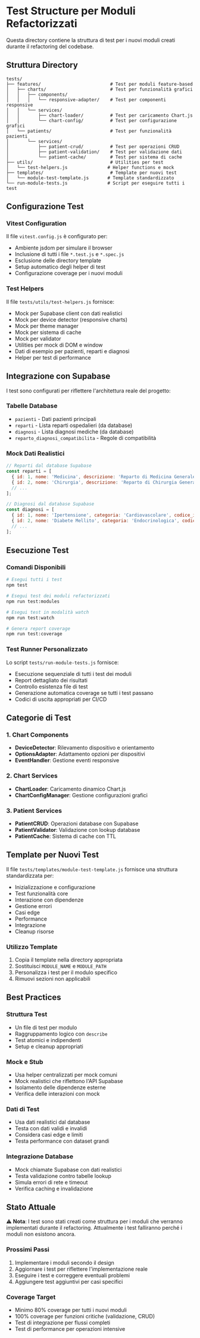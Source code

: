 # Test Structure per Moduli Refactorizzati

Questa directory contiene la struttura di test per i nuovi moduli creati durante il refactoring del codebase.

## Struttura Directory

```
tests/
├── features/                          # Test per moduli feature-based
│   ├── charts/                        # Test per funzionalità grafici
│   │   ├── components/
│   │   │   └── responsive-adapter/    # Test per componenti responsive
│   │   └── services/
│   │       ├── chart-loader/          # Test per caricamento Chart.js
│   │       └── chart-config/          # Test per configurazione grafici
│   └── patients/                      # Test per funzionalità pazienti
│       └── services/
│           ├── patient-crud/          # Test per operazioni CRUD
│           ├── patient-validation/    # Test per validazione dati
│           └── patient-cache/         # Test per sistema di cache
├── utils/                             # Utilities per test
│   └── test-helpers.js               # Helper functions e mock
├── templates/                         # Template per nuovi test
│   └── module-test-template.js       # Template standardizzato
└── run-module-tests.js               # Script per eseguire tutti i test
```

## Configurazione Test

### Vitest Configuration
Il file `vitest.config.js` è configurato per:
- Ambiente jsdom per simulare il browser
- Inclusione di tutti i file `*.test.js` e `*.spec.js`
- Esclusione delle directory template
- Setup automatico degli helper di test
- Configurazione coverage per i nuovi moduli

### Test Helpers
Il file `tests/utils/test-helpers.js` fornisce:
- Mock per Supabase client con dati realistici
- Mock per device detector (responsive charts)
- Mock per theme manager
- Mock per sistema di cache
- Mock per validator
- Utilities per mock di DOM e window
- Dati di esempio per pazienti, reparti e diagnosi
- Helper per test di performance

## Integrazione con Supabase

I test sono configurati per riflettere l'architettura reale del progetto:

### Tabelle Database
- `pazienti` - Dati pazienti principali
- `reparti` - Lista reparti ospedalieri (da database)
- `diagnosi` - Lista diagnosi mediche (da database)
- `reparto_diagnosi_compatibilita` - Regole di compatibilità

### Mock Dati Realistici
```javascript
// Reparti dal database Supabase
const reparti = [
  { id: 1, nome: 'Medicina', descrizione: 'Reparto di Medicina Generale', attivo: true },
  { id: 2, nome: 'Chirurgia', descrizione: 'Reparto di Chirurgia Generale', attivo: true },
  // ...
];

// Diagnosi dal database Supabase
const diagnosi = [
  { id: 1, nome: 'Ipertensione', categoria: 'Cardiovascolare', codice_icd: 'I10', attivo: true },
  { id: 2, nome: 'Diabete Mellito', categoria: 'Endocrinologica', codice_icd: 'E11', attivo: true },
  // ...
];
```

## Esecuzione Test

### Comandi Disponibili
```bash
# Esegui tutti i test
npm test

# Esegui test dei moduli refactorizzati
npm run test:modules

# Esegui test in modalità watch
npm run test:watch

# Genera report coverage
npm run test:coverage
```

### Test Runner Personalizzato
Lo script `tests/run-module-tests.js` fornisce:
- Esecuzione sequenziale di tutti i test dei moduli
- Report dettagliato dei risultati
- Controllo esistenza file di test
- Generazione automatica coverage se tutti i test passano
- Codici di uscita appropriati per CI/CD

## Categorie di Test

### 1. Chart Components
- **DeviceDetector**: Rilevamento dispositivo e orientamento
- **OptionsAdapter**: Adattamento opzioni per dispositivi
- **EventHandler**: Gestione eventi responsive

### 2. Chart Services
- **ChartLoader**: Caricamento dinamico Chart.js
- **ChartConfigManager**: Gestione configurazioni grafici

### 3. Patient Services
- **PatientCRUD**: Operazioni database con Supabase
- **PatientValidator**: Validazione con lookup database
- **PatientCache**: Sistema di cache con TTL

## Template per Nuovi Test

Il file `tests/templates/module-test-template.js` fornisce una struttura standardizzata per:
- Inizializzazione e configurazione
- Test funzionalità core
- Interazione con dipendenze
- Gestione errori
- Casi edge
- Performance
- Integrazione
- Cleanup risorse

### Utilizzo Template
1. Copia il template nella directory appropriata
2. Sostituisci `MODULE_NAME` e `MODULE_PATH`
3. Personalizza i test per il modulo specifico
4. Rimuovi sezioni non applicabili

## Best Practices

### Struttura Test
- Un file di test per modulo
- Raggruppamento logico con `describe`
- Test atomici e indipendenti
- Setup e cleanup appropriati

### Mock e Stub
- Usa helper centralizzati per mock comuni
- Mock realistici che riflettono l'API Supabase
- Isolamento delle dipendenze esterne
- Verifica delle interazioni con mock

### Dati di Test
- Usa dati realistici dal database
- Testa con dati validi e invalidi
- Considera casi edge e limiti
- Testa performance con dataset grandi

### Integrazione Database
- Mock chiamate Supabase con dati realistici
- Testa validazione contro tabelle lookup
- Simula errori di rete e timeout
- Verifica caching e invalidazione

## Stato Attuale

⚠️ **Nota**: I test sono stati creati come struttura per i moduli che verranno implementati durante il refactoring. Attualmente i test falliranno perché i moduli non esistono ancora.

### Prossimi Passi
1. Implementare i moduli secondo il design
2. Aggiornare i test per riflettere l'implementazione reale
3. Eseguire i test e correggere eventuali problemi
4. Aggiungere test aggiuntivi per casi specifici

### Coverage Target
- Minimo 80% coverage per tutti i nuovi moduli
- 100% coverage per funzioni critiche (validazione, CRUD)
- Test di integrazione per flussi completi
- Test di performance per operazioni intensive